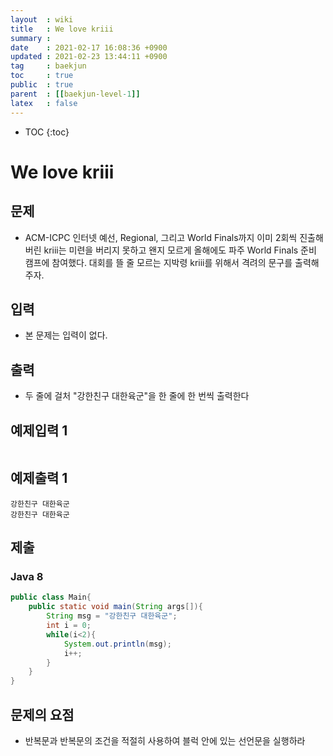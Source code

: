 ```yaml
---
layout  : wiki
title   : We love kriii
summary : 
date    : 2021-02-17 16:08:36 +0900
updated : 2021-02-23 13:44:11 +0900
tag     : baekjun
toc     : true
public  : true
parent  : [[baekjun-level-1]] 
latex   : false
---
```

* TOC
{:toc}

# We love kriii
## 문제
* ACM-ICPC 인터넷 예선, Regional, 그리고 World Finals까지 이미 2회씩 진출해버린 kriii는 미련을 버리지 못하고 왠지 모르게 올해에도 파주 World Finals 준비 캠프에 참여했다.
    대회를 뜰 줄 모르는 지박령 kriii를 위해서 격려의 문구를 출력해주자.

## 입력
* 본 문제는 입력이 없다. 

## 출력
* 두 줄에 걸처 "강한친구 대한육군"을 한 줄에 한 번씩 출력한다

## 예제입력 1
```
```

## 예제출력 1
```
강한친구 대한육군
강한친구 대한육군

```

## 제출

### Java 8

```java
public class Main{
    public static void main(String args[]){
        String msg = "강한친구 대한육군";
        int i = 0;
        while(i<2){
            System.out.println(msg);
            i++;
        }
    }
}

```

## 문제의 요점
* 반복문과 반복문의 조건을 적절히 사용하여 블럭 안에 있는 선언문을 실행하라

